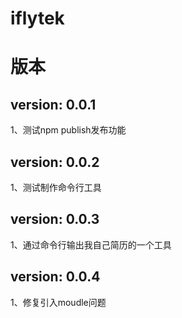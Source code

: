 # iflytek

# 版本
## version: 0.0.1
1、测试npm publish发布功能

## version: 0.0.2
1、测试制作命令行工具

## version: 0.0.3
1、通过命令行输出我自己简历的一个工具

## version: 0.0.4
1、修复引入moudle问题